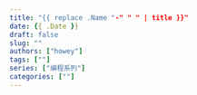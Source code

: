 ```yaml
---
title: "{{ replace .Name "-" " " | title }}"
date: {{ .Date }}
draft: false
slug: ""
authors: ["howey"]
tags: [""]
series: ["编程系列"]
categories: [""]
---
```


